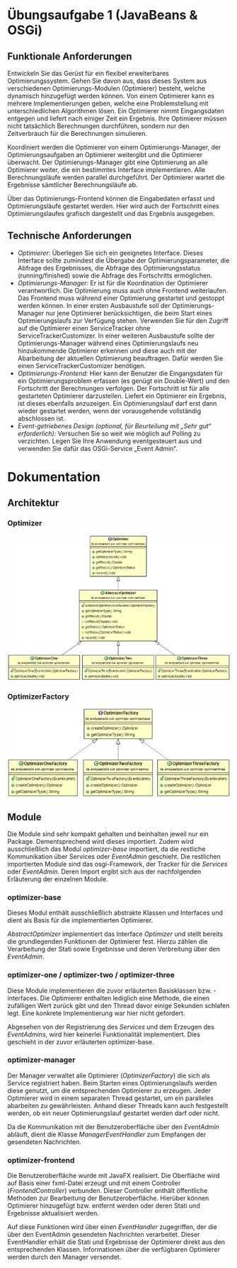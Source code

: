# Übungsaufgabe 1 (JavaBeans & OSGi)

## Funktionale Anforderungen

Entwickeln Sie das Gerüst für ein flexibel erweiterbares Optimierungssystem. Gehen Sie davon aus, dass dieses System aus verschiedenen Optimierungs-Modulen (Optimierer) besteht, welche dynamisch hinzugefügt werden können. Von einem Optimierer kann es mehrere Implementierungen geben, welche eine Problemstellung mit unterschiedlichen Algorithmen lösen. Ein Optimierer nimmt Eingangsdaten entgegen und liefert nach einiger Zeit ein Ergebnis. Ihre Optimierer müssen nicht tatsächlich Berechnungen durchführen, sondern nur den Zeitverbrauch für die Berechnungen simulieren.

Koordiniert werden die Optimierer von einem Optimierungs-Manager, der Optimierungsaufgaben an Optimierer weitergibt und die Optimierer überwacht. Der Optimierungs-Manager gibt eine Optimierung an alle Optimierer weiter, die ein bestimmtes Interface implementieren. Alle Berechnungsläufe werden parallel durchgeführt. Der Optimierer wartet die Ergebnisse sämtlicher Berechnungsläufe ab.

Über das Optimierungs-Frontend können die Eingabedaten erfasst und Optimierungsläufe gestartet werden. Hier wird auch der Fortschritt eines Optimierungslaufes grafisch dargestellt und das Ergebnis ausgegeben.

## Technische Anforderungen

* _Optimierer:_ Überlegen Sie sich ein geeignetes Interface. Dieses Interface sollte zumindest die Übergabe der Optimierungsparameter, die Abfrage des Ergebnisses, die Abfrage des Optimierungsstatus (running/finished) sowie die Abfrage des Fortschritts ermöglichen.
* _Optimierungs-Manager:_ Er ist für die Koordination der Optimierer verantwortlich. Die Optimierung muss auch ohne Frontend weiterlaufen. Das Frontend muss während einer Optimierung gestartet und gestoppt werden können. In einer ersten Ausbaustufe soll der Optimierungs-Manager nur jene Optimierer berücksichtigen, die beim Start eines Optimierungslaufs zur Verfügung stehen. Verwenden Sie für den Zugriff auf die Optimierer einen ServiceTracker ohne ServiceTrackerCustomizer. In einer weiteren Ausbaustufe sollte der Optimierungs-Manager während eines Optimierungslaufs neu hinzukommende Optimierer erkennen und diese auch mit der Abarbeitung der aktuellen Optimierung beauftragen. Dafür werden Sie einen ServiceTrackerCustomizer benötigen.
* _Optimierungs-Frontend:_ Hier kann der Benutzer die Eingangsdaten für ein Optimierungsproblem erfassen (es genügt ein Double-Wert) und den Fortschritt der Berechnungen verfolgen. Der Fortschritt ist für alle gestarteten Optimierer darzustellen. Liefert ein Optimierer ein Ergebnis, ist dieses ebenfalls anzuzeigen. Ein Optimierungslauf darf erst dann wieder gestartet werden, wenn der vorausgehende vollständig abschlossen ist.
* _Event-getriebenes Design (optional, für Beurteilung mit „Sehr gut“ erforderlich):_ Versuchen Sie so weit wie möglich auf Polling zu verzichten. Legen Sie Ihre Anwendung eventgesteuert aus und verwenden Sie dafür das OSGi-Service „Event Admin“.

# Dokumentation
## Architektur
### Optimizer
![Architektur Optimizer](https://github.com/andipaetzold/swt-optimizer/blob/master/optimizer/documentation/optimizer.png)
### OptimizerFactory
![Architektur OptimizerFactory](https://github.com/andipaetzold/swt-optimizer/blob/master/optimizer/documentation/factory.png)

## Module
Die Module sind sehr kompakt gehalten und beinhalten jeweil nur ein Package. Dementsprechend wird dieses importiert. Zudem wird ausschließlich das Modul _optimizer-base_ importiert, da die restliche Kommunikation über Services oder _EventAdmin_ geschieht. Die restlichen importierten Module sind das osgi-Framework, der Tracker für die _Services_ oder _EventAdmin_. Deren Import ergibt sich aus der nachfolgenden Erläuterung der einzelnen Module.

### optimizer-base
Dieses Modul enthält ausschließlich abstrakte Klassen und Interfaces und dient als Basis für die implementierten Optimierer.

_AbstractOptimizer_ implementiert das Interface _Optimizer_ und stellt bereits die grundlegenden Funktionen der Optimierer fest. Hierzu zählen die Verarbeitung der Stati sowie Ergebnisse und deren Verbreitung über den _EventAdmin_.

### optimizer-one / optimizer-two / optimizer-three
Diese Module implementieren die zuvor erläuterten Basisklassen bzw. -interfaces. Die Optimierer enthalten lediglich eine Methode, die einen zufälligen Wert zurück gibt und den Thread davor einige Sekunden schlafen legt. Eine konkrete Implementierung war hier nicht gefordert.

Abgesehen von der Registrierung des _Services_ und dem Erzeugen des _EventAdmins_, wird hier keinerlei Funktionalität implementiert. Dies geschieht in der zuvor erläuterten optimizer-base.

### optimizer-manager
Der Manager verwaltet alle Optimierer (_OptimizerFactory_) die sich als Service registriert haben. Beim Starten eines Optimierungslaufs werden diese genutzt, um die entsprechenden Optimierer zu erzeugen. Jeder Optimierer wird in einem separaten Thread gestartet, um ein paralleles abarbeiten zu gewährleisten. Anhand dieser Threads kann auch festgestellt werden, ob ein neuer Optimierungslauf gestartet werden darf oder nicht.

Da die Kommunikation mit der Benutzeroberfläche über den _EventAdmin_ abläuft, dient die Klasse _ManagerEventHandler_ zum Empfangen der gesendeten Nachrichten.

### optimizer-frontend
Die Benutzeroberfläche wurde mit JavaFX realisiert. Die Oberfläche wird auf Basis einer fxml-Datei erzeugt und mit einem Controller (_FrontendController_) verbunden. Dieser Controller enthält öffentliche Methoden zur Bearbeitung der Benutzeroberfläche. Hierüber können Optimierer hinzugefügt bzw. entfernt werden oder deren Stati und Ergebnisse aktualisiert werden.

Auf diese Funktionen wird über einen _EventHandler_ zugegriffen, der die über den EventAdmin gesendeten Nachrichten verarbeitet. Dieser EventHandler erhält die Stati und Ergebnisse der Optimierer direkt aus den entsprechenden Klassen. Informationen über die verfügbaren Optimierer werden durch den Manager versendet.
